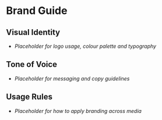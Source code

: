 # Brand Guide

## Visual Identity
- _Placeholder for logo usage, colour palette and typography_

## Tone of Voice
- _Placeholder for messaging and copy guidelines_

## Usage Rules
- _Placeholder for how to apply branding across media_
